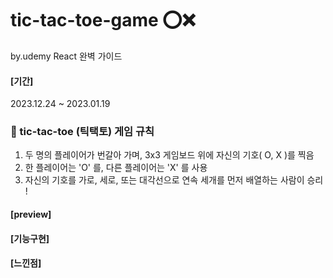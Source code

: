 # tic-tac-toe-game ⭕❌
by.udemy React 완벽 가이드
#### [기간]
2023.12.24 ~ 2023.01.19

### 💌 tic-tac-toe (틱택토) 게임 규칙

1) 두 명의 플레이어가 번갈아 가며, 3x3 게임보드 위에 자신의 기호( O, X )를 찍음 <br>
2) 한 플레이어는 'O' 를, 다른 플레이어는 'X' 를 사용 <br>
3) 자신의 기호를 가로, 세로, 또는 대각선으로 연속 세개를 먼저 배열하는 사람이 승리 !

#### [preview]

#### [기능구현]

#### [느낀점]
